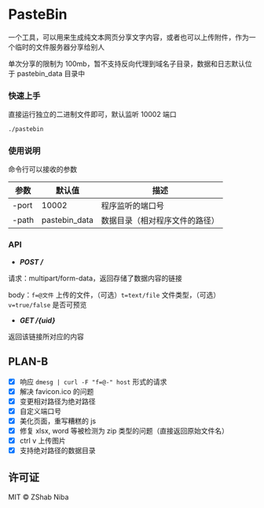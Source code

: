 # PasteBin

一个工具，可以用来生成纯文本网页分享文字内容，或者也可以上传附件，作为一个临时的文件服务器分享给别人

单次分享的限制为 100mb，暂不支持反向代理到域名子目录，数据和日志默认位于 pastebin_data 目录中

### 快速上手

直接运行独立的二进制文件即可，默认监听 10002 端口

```sh
./pastebin
```

### 使用说明

命令行可以接收的参数

参数|默认值|描述
-|-|-
-port|10002|程序监听的端口号
-path|pastebin_data|数据目录（相对程序文件的路径）

### API

- ___POST /___

请求：multipart/form-data，返回存储了数据内容的链接

body：`f=@文件` 上传的文件，（可选）`t=text/file` 文件类型，（可选）`v=true/false` 是否可预览

- ___GET /{uid}___

返回该链接所对应的内容

## PLAN-B

- [x] 响应 `dmesg | curl -F "f=@-" host` 形式的请求
- [x] 解决 favicon.ico 的问题
- [x] 变更相对路径为绝对路径
- [x] 自定义端口号
- [x] 美化页面，重写糟糕的 js
- [x] 修复 xlsx, word 等被检测为 zip 类型的问题（直接返回原始文件名）
- [x] ctrl v 上传图片
- [x] 支持绝对路径的数据目录

## 许可证

MIT © ZShab Niba

